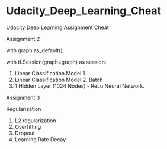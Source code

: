 # Udacity_Deep_Learning_Cheat
Udacity Deep Learning Assignment Cheat


Assignment 2

with graph.as_default():

with tf.Session(graph=graph) as session:

  1. Linear Classification Model 1.
  2. Linear Classification Model 2. Batch
  3. 1 Hidden Layer (1024 Nodes) - ReLu Neural Network. 

Assignment 3

  Regularization
  
  1. L2 regularization
  2. Overfitting
  3. Dropout
  4. Learning Rate Decay 
